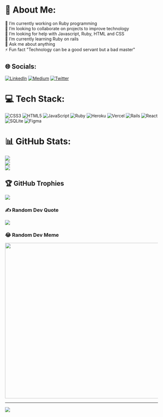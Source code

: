# 💫 About Me:
🔭 I’m currently working on Ruby programming<br>👯 I’m looking to collaborate on projects to improve technology <br>🤝 I’m looking for help with Javascript, Ruby, HTML and CSS<br>🌱 I’m currently learning Ruby on rails<br>💬 Ask me about anything<br>⚡ Fun fact "Technology can be a good servant but a bad master"


## 🌐 Socials:
[![LinkedIn](https://img.shields.io/badge/LinkedIn-%230077B5.svg?logo=linkedin&logoColor=white)](https://linkedin.com/in/https://www.linkedin.com/in/victor-mmulah-51666819b/) [![Medium](https://img.shields.io/badge/Medium-12100E?logo=medium&logoColor=white)](https://medium.com/@https://medium.com/@mmulahvictor) [![Twitter](https://img.shields.io/badge/Twitter-%231DA1F2.svg?logo=Twitter&logoColor=white)](https://twitter.com/@mmulahvictor) 

# 💻 Tech Stack:
![CSS3](https://img.shields.io/badge/css3-%231572B6.svg?style=flat&logo=css3&logoColor=white) ![HTML5](https://img.shields.io/badge/html5-%23E34F26.svg?style=flat&logo=html5&logoColor=white) ![JavaScript](https://img.shields.io/badge/javascript-%23323330.svg?style=flat&logo=javascript&logoColor=%23F7DF1E) ![Ruby](https://img.shields.io/badge/ruby-%23CC342D.svg?style=flat&logo=ruby&logoColor=white) ![Heroku](https://img.shields.io/badge/heroku-%23430098.svg?style=flat&logo=heroku&logoColor=white) ![Vercel](https://img.shields.io/badge/vercel-%23000000.svg?style=flat&logo=vercel&logoColor=white) ![Rails](https://img.shields.io/badge/rails-%23CC0000.svg?style=flat&logo=ruby-on-rails&logoColor=white) ![React](https://img.shields.io/badge/react-%2320232a.svg?style=flat&logo=react&logoColor=%2361DAFB) ![SQLite](https://img.shields.io/badge/sqlite-%2307405e.svg?style=flat&logo=sqlite&logoColor=white) 	![Figma](https://img.shields.io/badge/figma-%23F24E1E.svg?style=flat&logo=figma&logoColor=white)
# 📊 GitHub Stats:
![](https://github-readme-stats.vercel.app/api?username=mmulahvictor&theme=vue&hide_border=false&include_all_commits=true&count_private=true)<br/>
![](https://github-readme-streak-stats.herokuapp.com/?user=mmulahvictor&theme=vue&hide_border=false)<br/>
![](https://github-readme-stats.vercel.app/api/top-langs/?username=mmulahvictor&theme=vue&hide_border=false&include_all_commits=true&count_private=true&layout=compact)

## 🏆 GitHub Trophies
![](https://github-profile-trophy.vercel.app/?username=mmulahvictor&theme=monokai&no-frame=false&no-bg=true&margin-w=4)

### ✍️ Random Dev Quote
![](https://quotes-github-readme.vercel.app/api?type=horizontal&theme=radical)

### 😂 Random Dev Meme
<img src="https://random-memer.herokuapp.com/" width="512px"/>

---
[![](https://visitcount.itsvg.in/api?id=mmulahvictor&icon=0&color=0)](https://visitcount.itsvg.in)
